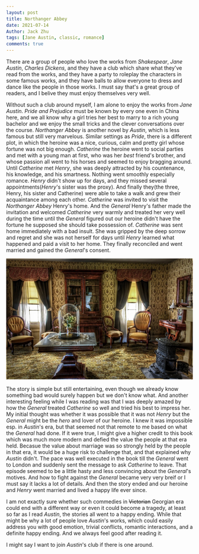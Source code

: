 ```yaml
---
layout: post
title: Northanger Abbey
date: 2021-07-14
Author: Jack Zhu
tags: [Jane Austin, classic, romance]
comments: true
---
```


There are a group of people who love the works from *Shakespear*, *Jane Austin*, *Charles Dickens*, and they have a club which share what they've read from the works, and they have a party to roleplay the characters in some famous works, and they have balls to allow everyone to dress and dance like the people in those works. I must say that's a great group of readers, and I belive they must enjoy themselves very well.

Without such a club around myself, I am alone to enjoy the works from *Jane Austin*. *Pride and Prejudice* must be known by every one even in China here, and we all know why a girl tries her best to marry to a rich young bachelor and we enjoy the small tricks and the clever conversations over the course. *Northanger Abbey* is another novel by *Austin*, which is less famous but still very marvelous. Similar settings as *Pride*, there is a different plot, in which the heroine was a nice, curious, calm and pretty girl whose fortune was not big enough. *Catherine* the heroine went to social parties and met with a young man at first, who was her *best* friend's brother, and whose passion all went to his horses and seemed to enjoy bragging around. Until *Catherine* met *Henry*, she was deeply attracted by his countenance, his knowledge, and his smartness. Nothing went smoothly especially romance. *Henry* didn't show up for days, and they missed several appointments(*Henry*'s sister was the proxy). And finally they(the three, Henry, his sister and Catherine) were able to take a walk and grew their acquaintance among each other. *Catherine* was invited to visit the *Northanger Abbey* Henry's home. And the *General* Henry's father made the invitation and welcomed *Catherine* very warmly and treated her very well during the time until the *General* figured out our heroine didn't have the fortune he supposed she should take possession of. *Catherine* was sent home immediately with a bad insult. She was gripped by the deep sorrow and regret and she was not herself for days until *Henry* learned what happened and paid a visit to her home. They finally reconciled and went married and gained the *General*'s consent.

![victorian](../images/victorian.png)

The story is simple but still entertaining, even though we already know something bad would surely happen but we don't know what. And another interesting feeling while I was reading was that I was deeply amazed by how the *General* treated *Catherine* so well and tried his best to impress her. My initial thought was whether it was possible that it was not *Henry* but the *General* might be the *hero* and lover of our heroine. I knew it was impossible esp. in *Austin*'s era, but that seemed not that remote to me based on what the *General* had done. If it were true, I might give a higher credit to this book which was much more modern and defied the value the people at that era held. Becasue the value about marriage was so strongly held by the people in that era, it would be a huge risk to challenge that, and that explained why *Austin* didn't. The pace was well executed in the book till the *General* went to London and suddenly sent the message to ask *Catherine* to leave. That episode seemed to be a little hasty and less convincing about the *General*'s motives. And how to fight against the *General* became very very breif or I must say it lacks a lot of details. And then the story ended and our heroine and *Henry* went married and lived a happy life ever since.

I am not exactly sure whether such commedies in ~~Victorian~~ Georgian era could end with a different way or even it could become a tragedy, at least so far as I read *Austin*, the stories all went to a happy ending. While that might be why a lot of people love *Austin*'s works, which could easily address you with good emotion, trivial conflicts, romantic interactions, and a definite happy ending. And we always feel good after reading it.

I might say I want to join *Austin*'s club if there is one around.